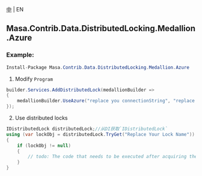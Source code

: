 [中](README.zh-CN.md) | EN

## Masa.Contrib.Data.DistributedLocking.Medallion.Azure

### Example:

```c#
Install-Package Masa.Contrib.Data.DistributedLocking.Medallion.Azure
```

1. Modify `Program`

``` C#
builder.Services.AddDistributedLock(medallionBuilder =>
{
    medallionBuilder.UseAzure("replace you connectionString", "replace you blobContainerName");
});
```

2. Use distributed locks

``` C#
IDistributedLock distributedLock;//从DI获取`IDistributedLock`
using (var lockObj = distributedLock.TryGet("Replace Your Lock Name"))
{
    if (lockObj != null)
    {
        // todo: The code that needs to be executed after acquiring the distributed lock
    }
}
```